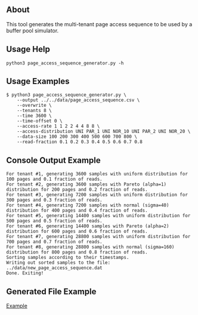 ## About
This tool generates the multi-tenant page access sequence to be used by a buffer pool simulator.

## Usage Help
```
python3 page_access_sequence_generator.py -h
```

## Usage Examples
```
$ python3 page_access_sequence_generator.py \
    --output ../../data/page_access_sequence.csv \
    --overwrite \
    --tenants 8 \
    --time 3600 \
    --time-offset 0 \
    --access-rate 1 1 2 2 4 4 8 8 \
    --access-distribution UNI PAR_1 UNI NOR_10 UNI PAR_2 UNI NOR_20 \
    --data-size 100 200 300 400 500 600 700 800 \
    --read-fraction 0.1 0.2 0.3 0.4 0.5 0.6 0.7 0.8
```

## Console Output Example
```
For tenant #1, generating 3600 samples with uniform distribution for 100 pages and 0.1 fraction of reads.
For tenant #2, generating 3600 samples with Pareto (alpha=1) distribution for 200 pages and 0.2 fraction of reads.
For tenant #3, generating 7200 samples with uniform distribution for 300 pages and 0.3 fraction of reads.
For tenant #4, generating 7200 samples with normal (sigma=40) distribution for 400 pages and 0.4 fraction of reads.
For tenant #5, generating 14400 samples with uniform distribution for 500 pages and 0.5 fraction of reads.
For tenant #6, generating 14400 samples with Pareto (alpha=2) distribution for 600 pages and 0.6 fraction of reads.
For tenant #7, generating 28800 samples with uniform distribution for 700 pages and 0.7 fraction of reads.
For tenant #8, generating 28800 samples with normal (sigma=160) distribution for 800 pages and 0.8 fraction of reads.
Sorting samples according to their timestamps.
Writing out sorted samples to the file: ../data/new_page_access_sequence.dat
Done. Exiting!
```

## Generated File Example
[Example](../data/new_page_access_sequence.csv)